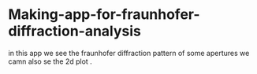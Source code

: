 # Making-app-for-fraunhofer-diffraction-analysis
in this app we see the fraunhofer diffraction pattern of some apertures we camn also se the 2d plot .
